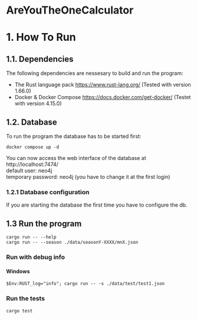 # AreYouTheOneCalculator

# 1. How To Run 
## 1.1. Dependencies
The following dependencies are nessesary to build and run the program:

- The Rust language pack https://www.rust-lang.org/ (Tested with version 1.66.0) 
- Docker & Docker Compose https://docs.docker.com/get-docker/ (Testet with version 4.15.0)

## 1.2. Database
To run the program the database has to be started first:

    docker compose up -d

You can now access the web interface of the database at http://localhost:7474/  
default user: neo4j  
temporary password: neo4j (you have to change it at the first login)

### 1.2.1 Database configuration
If you are starting the database the first time you have to configure the db.

## 1.3 Run the program

    cargo run -- --help
    cargo run -- --season ./data/seasonY-XXXX/mnX.json

### Run with debug info
#### Windows

    $Env:RUST_log="info"; cargo run -- -s ./data/test/test1.json

### Run the tests

    cargo test